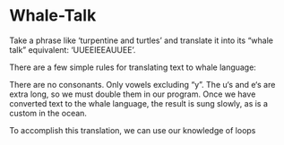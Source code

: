 # Whale-Talk
Take a phrase like ‘turpentine and turtles’ and translate it into its “whale talk” equivalent: ‘UUEEIEEAUUEE’.

There are a few simple rules for translating text to whale language:

There are no consonants. Only vowels excluding “y”.
The u‘s and e‘s are extra long, so we must double them in our program.
Once we have converted text to the whale language, the result is sung slowly, as is a custom in the ocean.

To accomplish this translation, we can use our knowledge of loops
